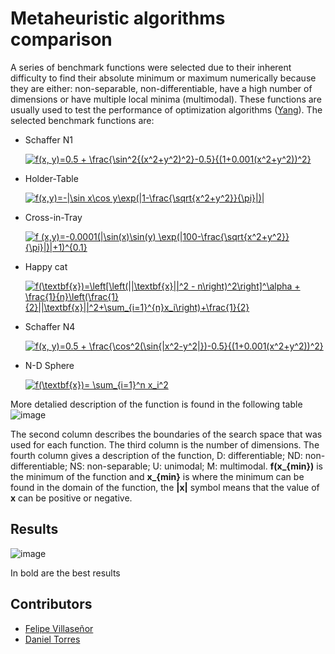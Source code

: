 # Metaheuristic algorithms comparison
A series of benchmark functions were selected due to their inherent difficulty to find their absolute minimum or maximum numerically because they are either: non-separable, non-differentiable, have a high number of dimensions or have multiple local minima (multimodal). These functions are usually used to test the performance of optimization algorithms ([Yang](https://www.sciencedirect.com/science/article/pii/B9780128197141000178)). The selected benchmark functions are:

* Schaffer N1

   <a href="https://www.codecogs.com/eqnedit.php?latex=f(x,&space;y)=0.5&space;&plus;&space;\frac{\sin^2{(x^2&plus;y^2)^2}-0.5}{(1&plus;0.001(x^2&plus;y^2))^2}" target="_blank"><img src="https://latex.codecogs.com/gif.latex?f(x,&space;y)=0.5&space;&plus;&space;\frac{\sin^2{(x^2&plus;y^2)^2}-0.5}{(1&plus;0.001(x^2&plus;y^2))^2}" title="f(x, y)=0.5 + \frac{\sin^2{(x^2+y^2)^2}-0.5}{(1+0.001(x^2+y^2))^2}" /></a>

* Holder-Table

    <a href="https://www.codecogs.com/eqnedit.php?latex=f(x,y)=-|\sin&space;x\cos&space;y\exp(|1-\frac{\sqrt{x^2&plus;y^2}}{\pi}|)|" target="_blank"><img src="https://latex.codecogs.com/gif.latex?f(x,y)=-|\sin&space;x\cos&space;y\exp(|1-\frac{\sqrt{x^2&plus;y^2}}{\pi}|)|" title="f(x,y)=-|\sin x\cos y\exp(|1-\frac{\sqrt{x^2+y^2}}{\pi}|)|" /></a>

* Cross-in-Tray

    <a href="https://www.codecogs.com/eqnedit.php?latex=f&space;(x,y)=-0.0001(|\sin(x)\sin(y)&space;\exp(|100-\frac{\sqrt{x^2&plus;y^2}}{\pi}|)|&plus;1)^{0.1}" target="_blank"><img src="https://latex.codecogs.com/gif.latex?f&space;(x,y)=-0.0001(|\sin(x)\sin(y)&space;\exp(|100-\frac{\sqrt{x^2&plus;y^2}}{\pi}|)|&plus;1)^{0.1}" title="f (x,y)=-0.0001(|\sin(x)\sin(y) \exp(|100-\frac{\sqrt{x^2+y^2}}{\pi}|)|+1)^{0.1}" /></a>

* Happy cat

   <a href="https://www.codecogs.com/eqnedit.php?latex=f(\textbf{x})=\left[\left(||\textbf{x}||^2&space;-&space;n\right)^2\right]^\alpha&space;&plus;&space;\frac{1}{n}\left(\frac{1}{2}||\textbf{x}||^2&plus;\sum_{i=1}^{n}x_i\right)&plus;\frac{1}{2}" target="_blank"><img src="https://latex.codecogs.com/gif.latex?f(\textbf{x})=\left[\left(||\textbf{x}||^2&space;-&space;n\right)^2\right]^\alpha&space;&plus;&space;\frac{1}{n}\left(\frac{1}{2}||\textbf{x}||^2&plus;\sum_{i=1}^{n}x_i\right)&plus;\frac{1}{2}" title="f(\textbf{x})=\left[\left(||\textbf{x}||^2 - n\right)^2\right]^\alpha + \frac{1}{n}\left(\frac{1}{2}||\textbf{x}||^2+\sum_{i=1}^{n}x_i\right)+\frac{1}{2}" /></a>

* Schaffer N4

    <a href="https://www.codecogs.com/eqnedit.php?latex=f(x,&space;y)=0.5&space;&plus;&space;\frac{\cos^2(\sin{|x^2-y^2|})-0.5}{(1&plus;0.001(x^2&plus;y^2))^2}" target="_blank"><img src="https://latex.codecogs.com/gif.latex?f(x,&space;y)=0.5&space;&plus;&space;\frac{\cos^2(\sin{|x^2-y^2|})-0.5}{(1&plus;0.001(x^2&plus;y^2))^2}" title="f(x, y)=0.5 + \frac{\cos^2(\sin{|x^2-y^2|})-0.5}{(1+0.001(x^2+y^2))^2}" /></a>


* N-D Sphere

    <a href="https://www.codecogs.com/eqnedit.php?latex=f(\textbf{x})=&space;\sum_{i=1}^n&space;x_i^2" target="_blank"><img src="https://latex.codecogs.com/gif.latex?f(\textbf{x})=&space;\sum_{i=1}^n&space;x_i^2" title="f(\textbf{x})= \sum_{i=1}^n x_i^2" /></a>

More detalied description of the function is found in the following table
![image](https://user-images.githubusercontent.com/70922559/121162240-6044fd80-c813-11eb-9a6a-6c84b6a97e1e.png)

The second column describes the boundaries of the search space that was used for each function. The third column is the number of dimensions. The fourth column gives a description of the function, D: differentiable; ND: non-differentiable; NS: non-separable; U: unimodal; M: multimodal. **f(x_{min})** is the minimum of the function and **x_{min}** is where the minimum can be found in the domain of the function, the **|x|** symbol means that the value of **x** can be positive or negative.


## Results
![image](https://user-images.githubusercontent.com/70922559/121162746-cf225680-c813-11eb-8477-ce520d6e9fff.png)

In bold are the best results

## Contributors
* [Felipe Villaseñor](https://github.com/Felipev201)
* [Daniel Torres](https://github.com/DanielTorres98)


